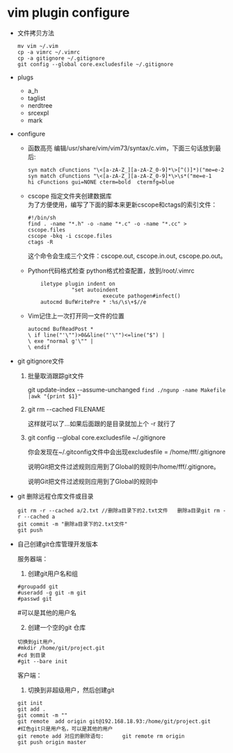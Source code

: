 vim plugin configure
===================

* 文件拷贝方法
    ```
    mv vim ~/.vim
    cp -a vimrc ~/.vimrc
    cp -a gitignore ~/.gitignore
    git config --global core.excludesfile ~/.gitignore
    ```

* plugs
    * a_h
    * taglist
    * nerdtree
    * srcexpl
    * mark

* configure
    * 函数高亮     编辑/usr/share/vim/vim73/syntax/c.vim，下面三句话放到最后:
        ```
        syn match cFunctions "\<[a-zA-Z_][a-zA-Z_0-9]*\>[^()]*)("me=e-2
        syn match cFunctions "\<[a-zA-Z_][a-zA-Z_0-9]*\>\s*("me=e-1
        hi cFunctions gui=NONE cterm=bold  ctermfg=blue
        ```
    * cscope 指定文件夹创建数据库       
    为了方便使用，编写了下面的脚本来更新cscope和ctags的索引文件：
        
        ```
        #!/bin/sh
        find . -name "*.h" -o -name "*.c" -o -name "*.cc" > cscope.files
        cscope -bkq -i cscope.files
        ctags -R
        ```
        这个命令会生成三个文件：cscope.out, cscope.in.out, cscope.po.out。

    * Python代码格式检查
        python格式检查配置，放到/root/.vimrc
        
              iletype plugin indent on
                        "set autoindent
                                  execute pathogen#infect()
              autocmd BufWritePre * :%s/\s\+$//e

    * Vim记住上一次打开同一文件的位置   
        ```
        autocmd BufReadPost *
        \ if line("'\"")>0&&line("'\"")<=line("$") |
        \ exe "normal g'\"" |
        \ endif
        ```

* git gitignore文件
    
    1) 批量取消跟踪git文件
       
        git  update-index  --assume-unchanged  `find ./ngunp -name Makefile |awk "{print $1}"`
    2) git rm --cached FILENAME
       
        这样就可以了…如果后面跟的是目录就加上个 -r  就行了

    3) git config --global core.excludesfile ~/.gitignore
       
       你会发现在~/.gitconfig文件中会出现excludesfile = /home/fff/.gitignore
       
       说明Git把文件过滤规则应用到了Global的规则中/home/fff/.gitignore。
       
       说明Git把文件过滤规则应用到了Global的规则中


* git 删除远程仓库文件或目录
    ```
    git rm -r --cached a/2.txt //删除a目录下的2.txt文件   删除a目录git rm -r --cached a
    git commit -m "删除a目录下的2.txt文件"
    git push    
    ```

* 自己创建git仓库管理开发版本
    
    服务器端：
    
    1) 创建git用户名和组
    ```
    #groupadd git
    #useradd -g git -m git
    #passwd git
    ```
    #可以是其他的用户名

    2) 创建一个空的git 仓库
    ```
    切换到git用户，
    #mkdir /home/git/project.git
    #cd 到目录
    #git --bare init
    ```
    客户端：
    1) 切换到非超级用户，然后创建git
    ```
    git init
    git add .
    git commit -m ""
    git remote  add origin git@192.168.18.93:/home/git/project.git    
    #红色git只是用户名，可以是其他的用户
    git remote add 对应的删除语句:      git remote rm origin
    git push origin master
    ```

